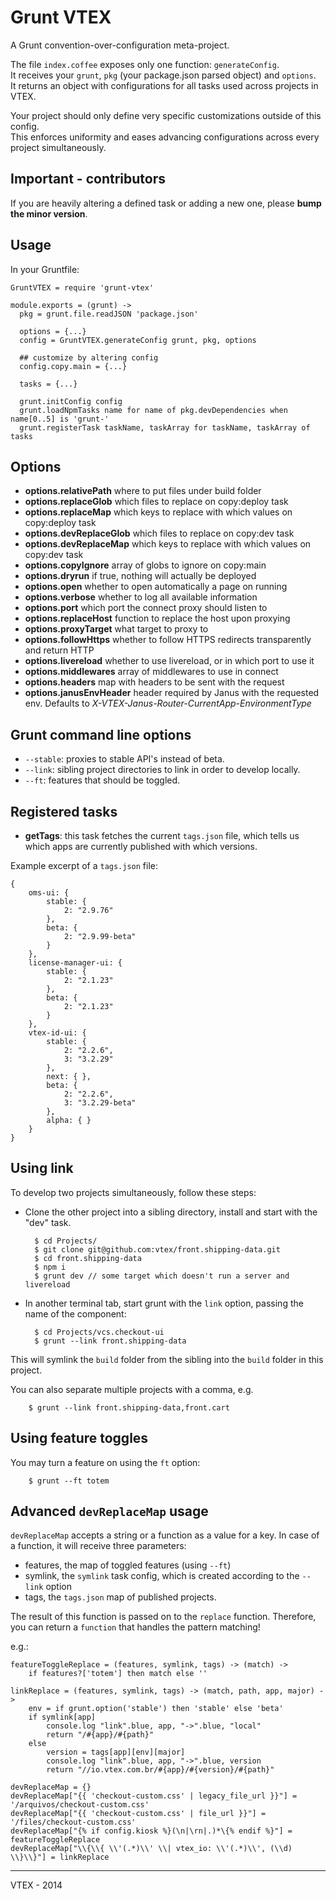 # Grunt VTEX

A Grunt convention-over-configuration meta-project.

The file `index.coffee` exposes only one function: `generateConfig`.  
It receives your `grunt`, `pkg` (your package.json parsed object) and `options`.  
It returns an object with configurations for all tasks used across projects in VTEX.  

Your project should only define very specific customizations outside of this config.  
This enforces uniformity and eases advancing configurations across every project simultaneously.

## Important - contributors

If you are heavily altering a defined task or adding a new one, please **bump the minor version**.

## Usage

In your Gruntfile:

    GruntVTEX = require 'grunt-vtex'

    module.exports = (grunt) ->
      pkg = grunt.file.readJSON 'package.json'
  
      options = {...}
      config = GruntVTEX.generateConfig grunt, pkg, options

      ## customize by altering config
      config.copy.main = {...}
      
      tasks = {...}
    
      grunt.initConfig config
      grunt.loadNpmTasks name for name of pkg.devDependencies when name[0..5] is 'grunt-'
      grunt.registerTask taskName, taskArray for taskName, taskArray of tasks

## Options

- **options.relativePath** where to put files under build folder  
- **options.replaceGlob** which files to replace on copy:deploy task  
- **options.replaceMap** which keys to replace with which values on copy:deploy task  
- **options.devReplaceGlob** which files to replace on copy:dev task  
- **options.devReplaceMap** which keys to replace with which values on copy:dev task  
- **options.copyIgnore** array of globs to ignore on copy:main  
- **options.dryrun** if true, nothing will actually be deployed  
- **options.open** whether to open automatically a page on running  
- **options.verbose** whether to log all available information  
- **options.port** which port the connect proxy should listen to  
- **options.replaceHost** function to replace the host upon proxying  
- **options.proxyTarget** what target to proxy to  
- **options.followHttps** whether to follow HTTPS redirects transparently and return HTTP  
- **options.livereload** whether to use livereload, or in which port to use it
- **options.middlewares** array of middlewares to use in connect
- **options.headers** map with headers to be sent with the request
- **options.janusEnvHeader** header required by Janus with the requested env. Defaults to *X-VTEX-Janus-Router-CurrentApp-EnvironmentType*

## Grunt command line options

- `--stable`: proxies to stable API's instead of beta.
- `--link`: sibling project directories to link in order to develop locally.
- `--ft`: features that should be toggled.

## Registered tasks

- **getTags**: this task fetches the current `tags.json` file, which tells us which apps are currently published with which versions. 

Example excerpt of a `tags.json` file:

    {
        oms-ui: {
            stable: {
                2: "2.9.76"
            },
            beta: {
                2: "2.9.99-beta"
            }
        },
        license-manager-ui: {
            stable: {
                2: "2.1.23"
            },
            beta: {
                2: "2.1.23"
            }
        },
        vtex-id-ui: {
            stable: {
                2: "2.2.6",
                3: "3.2.29"
            },
            next: { },
            beta: {
                2: "2.2.6",
                3: "3.2.29-beta"
            },
            alpha: { }
        }
    }

## Using link

To develop two projects simultaneously, follow these steps:

- Clone the other project into a sibling directory, install and start with the "dev" task.

        $ cd Projects/
        $ git clone git@github.com:vtex/front.shipping-data.git
        $ cd front.shipping-data
        $ npm i
        $ grunt dev // some target which doesn't run a server and livereload

- In another terminal tab, start grunt with the `link` option, passing the name of the component:

        $ cd Projects/vcs.checkout-ui
        $ grunt --link front.shipping-data
    
This will symlink the `build` folder from the sibling into the `build` folder in this project.

You can also separate multiple projects with a comma, e.g.

        $ grunt --link front.shipping-data,front.cart

## Using feature toggles

You may turn a feature on using the `ft` option:

        $ grunt --ft totem
  
## Advanced `devReplaceMap` usage

`devReplaceMap` accepts a string or a function as a value for a key. In case of a function, it will receive three parameters:

- features, the map of toggled features (using `--ft`)
- symlink, the `symlink` task config, which is created according to the `--link` option
- tags, the `tags.json` map of published projects.

The result of this function is passed on to the `replace` function. Therefore, you can return a `function` that handles the pattern matching!

e.g.:

    featureToggleReplace = (features, symlink, tags) ->	(match) ->
		if features?['totem'] then match else ''

	linkReplace = (features, symlink, tags) -> (match, path, app, major) ->
		env = if grunt.option('stable') then 'stable' else 'beta'
		if symlink[app]
			console.log "link".blue, app, "->".blue, "local"
			return "/#{app}/#{path}"
		else
			version = tags[app][env][major]
			console.log "link".blue, app, "->".blue, version
			return "//io.vtex.com.br/#{app}/#{version}/#{path}"

	devReplaceMap = {}
	devReplaceMap["{{ 'checkout-custom.css' | legacy_file_url }}"] = '/arquivos/checkout-custom.css'
	devReplaceMap["{{ 'checkout-custom.css' | file_url }}"] = '/files/checkout-custom.css'
	devReplaceMap["{% if config.kiosk %}(\n|\rn|.)*\{% endif %}"] = featureToggleReplace
	devReplaceMap["\\{\\{ \\'(.*)\\' \\| vtex_io: \\'(.*)\\', (\\d) \\}\\}"] = linkReplace
  
------

VTEX - 2014
